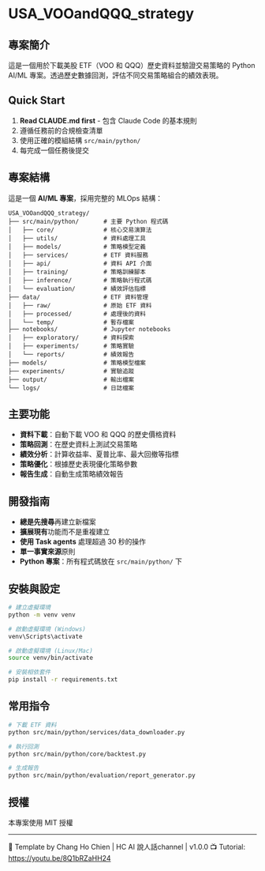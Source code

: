 # USA_VOOandQQQ_strategy

## 專案簡介

這是一個用於下載美股 ETF（VOO 和 QQQ）歷史資料並驗證交易策略的 Python AI/ML 專案。透過歷史數據回測，評估不同交易策略組合的績效表現。

## Quick Start

1. **Read CLAUDE.md first** - 包含 Claude Code 的基本規則
2. 遵循任務前的合規檢查清單
3. 使用正確的模組結構 `src/main/python/`
4. 每完成一個任務後提交

## 專案結構

這是一個 **AI/ML 專案**，採用完整的 MLOps 結構：

```
USA_VOOandQQQ_strategy/
├── src/main/python/       # 主要 Python 程式碼
│   ├── core/              # 核心交易演算法
│   ├── utils/             # 資料處理工具
│   ├── models/            # 策略模型定義
│   ├── services/          # ETF 資料服務
│   ├── api/               # 資料 API 介面
│   ├── training/          # 策略訓練腳本
│   ├── inference/         # 策略執行程式碼
│   └── evaluation/        # 績效評估指標
├── data/                  # ETF 資料管理
│   ├── raw/               # 原始 ETF 資料
│   ├── processed/         # 處理後的資料
│   └── temp/              # 暫存檔案
├── notebooks/             # Jupyter notebooks
│   ├── exploratory/       # 資料探索
│   ├── experiments/       # 策略實驗
│   └── reports/           # 績效報告
├── models/                # 策略模型檔案
├── experiments/           # 實驗追蹤
├── output/                # 輸出檔案
└── logs/                  # 日誌檔案
```

## 主要功能

- **資料下載**：自動下載 VOO 和 QQQ 的歷史價格資料
- **策略回測**：在歷史資料上測試交易策略
- **績效分析**：計算收益率、夏普比率、最大回撤等指標
- **策略優化**：根據歷史表現優化策略參數
- **報告生成**：自動生成策略績效報告

## 開發指南

- **總是先搜尋**再建立新檔案
- **擴展現有**功能而不是重複建立
- **使用 Task agents** 處理超過 30 秒的操作
- **單一事實來源**原則
- **Python 專案**：所有程式碼放在 `src/main/python/` 下

## 安裝與設定

```bash
# 建立虛擬環境
python -m venv venv

# 啟動虛擬環境 (Windows)
venv\Scripts\activate

# 啟動虛擬環境 (Linux/Mac)
source venv/bin/activate

# 安裝相依套件
pip install -r requirements.txt
```

## 常用指令

```bash
# 下載 ETF 資料
python src/main/python/services/data_downloader.py

# 執行回測
python src/main/python/core/backtest.py

# 生成報告
python src/main/python/evaluation/report_generator.py
```

## 授權

本專案使用 MIT 授權

---

🎯 Template by Chang Ho Chien | HC AI 說人話channel | v1.0.0
📺 Tutorial: https://youtu.be/8Q1bRZaHH24